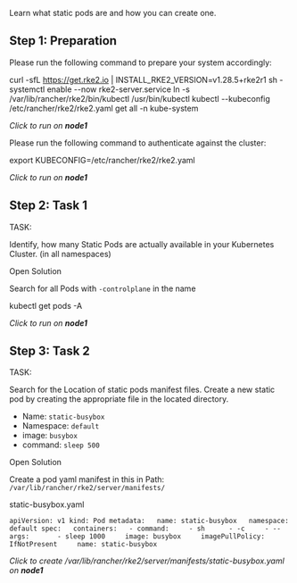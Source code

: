 Learn what static pods are and how you can create one.

## Step 1: Preparation

Please run the following command to prepare your system accordingly:

curl -sfL https://get.rke2.io | INSTALL_RKE2_VERSION=v1.28.5+rke2r1 sh -
systemctl enable --now rke2-server.service 
ln -s /var/lib/rancher/rke2/bin/kubectl /usr/bin/kubectl
kubectl --kubeconfig /etc/rancher/rke2/rke2.yaml get all -n kube-system

_Click to run on **node1**_

Please run the following command to authenticate against the cluster:

export KUBECONFIG=/etc/rancher/rke2/rke2.yaml

_Click to run on **node1**_

## Step 2: Task 1

TASK:

Identify, how many Static Pods are actually available in your Kubernetes Cluster. (in all namespaces)

Open Solution

Search for all Pods with `-controlplane` in the name

kubectl get pods -A

_Click to run on **node1**_

## Step 3: Task 2

TASK:

Search for the Location of static pods manifest files. Create a new static pod by creating the appropriate file in the located directory.

- Name: `static-busybox`
- Namespace: `default`
- image: `busybox`
- command: `sleep 500`

Open Solution

Create a pod yaml manifest in this in Path: `/var/lib/rancher/rke2/server/manifests/`

static-busybox.yaml 

`apiVersion: v1 kind: Pod metadata:   name: static-busybox   namespace: default spec:   containers:   - command:     - sh      - -c     - --     args:       - sleep 1000     image: busybox     imagePullPolicy: IfNotPresent     name: static-busybox`

_Click to create /var/lib/rancher/rke2/server/manifests/static-busybox.yaml on **node1**_